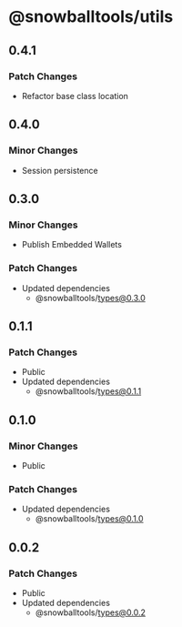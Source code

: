 # @snowballtools/utils

## 0.4.1

### Patch Changes

- Refactor base class location

## 0.4.0

### Minor Changes

- Session persistence

## 0.3.0

### Minor Changes

- Publish Embedded Wallets

### Patch Changes

- Updated dependencies
  - @snowballtools/types@0.3.0

## 0.1.1

### Patch Changes

- Public
- Updated dependencies
  - @snowballtools/types@0.1.1

## 0.1.0

### Minor Changes

- Public

### Patch Changes

- Updated dependencies
  - @snowballtools/types@0.1.0

## 0.0.2

### Patch Changes

- Public
- Updated dependencies
  - @snowballtools/types@0.0.2
